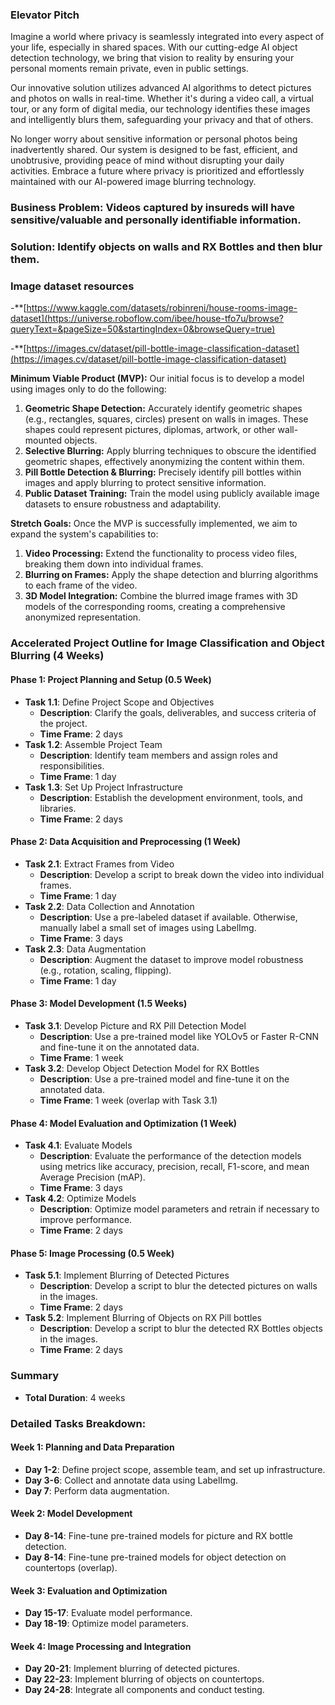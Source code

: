 ### Elevator Pitch

Imagine a world where privacy is seamlessly integrated into every aspect of your life, especially in shared spaces. With our cutting-edge AI object detection technology, we bring that vision to reality by ensuring your personal moments remain private, even in public settings.

Our innovative solution utilizes advanced AI algorithms to detect pictures and photos on walls in real-time. Whether it's during a video call, a virtual tour, or any form of digital media, our technology identifies these images and intelligently blurs them, safeguarding your privacy and that of others.

No longer worry about sensitive information or personal photos being inadvertently shared. Our system is designed to be fast, efficient, and unobtrusive, providing peace of mind without disrupting your daily activities. Embrace a future where privacy is prioritized and effortlessly maintained with our AI-powered image blurring technology.



### Business Problem: Videos captured by insureds will have sensitive/valuable and personally identifiable information.
### Solution: Identify objects on walls and RX Bottles and then blur them.

### Image dataset resources
-**[https://www.kaggle.com/datasets/robinreni/house-rooms-image-dataset](https://universe.roboflow.com/ibee/house-tfo7u/browse?queryText=&pageSize=50&startingIndex=0&browseQuery=true)

-**[https://images.cv/dataset/pill-bottle-image-classification-dataset](https://images.cv/dataset/pill-bottle-image-classification-dataset)

**Minimum Viable Product (MVP):**
Our initial focus is to develop a model using images only to do the following:

1. **Geometric Shape Detection:**  Accurately identify geometric shapes (e.g., rectangles, squares, circles) present on walls in images. These shapes could represent pictures, diplomas, artwork, or other wall-mounted objects.
2. **Selective Blurring:** Apply blurring techniques to obscure the identified geometric shapes, effectively anonymizing the content within them.
3. **Pill Bottle Detection & Blurring:** Precisely identify pill bottles within images and apply blurring to protect sensitive information.
4. **Public Dataset Training:** Train the model using publicly available image datasets to ensure robustness and adaptability.

**Stretch Goals:**
Once the MVP is successfully implemented, we aim to expand the system's capabilities to:

1. **Video Processing:** Extend the functionality to process video files, breaking them down into individual frames.
2. **Blurring on Frames:** Apply the shape detection and blurring algorithms to each frame of the video.
3. **3D Model Integration:** Combine the blurred image frames with 3D models of the corresponding rooms, creating a comprehensive anonymized representation. 


### Accelerated Project Outline for Image Classification and Object Blurring (4 Weeks)

#### Phase 1: Project Planning and Setup (0.5 Week)
- **Task 1.1**: Define Project Scope and Objectives
  - **Description**: Clarify the goals, deliverables, and success criteria of the project.
  - **Time Frame**: 2 days
- **Task 1.2**: Assemble Project Team
  - **Description**: Identify team members and assign roles and responsibilities.
  - **Time Frame**: 1 day
- **Task 1.3**: Set Up Project Infrastructure
  - **Description**: Establish the development environment, tools, and libraries.
  - **Time Frame**: 2 days

#### Phase 2: Data Acquisition and Preprocessing (1 Week)
- **Task 2.1**: Extract Frames from Video
  - **Description**: Develop a script to break down the video into individual frames.
  - **Time Frame**: 1 day
- **Task 2.2**: Data Collection and Annotation
  - **Description**: Use a pre-labeled dataset if available. Otherwise, manually label a small set of images using LabelImg.
  - **Time Frame**: 3 days
- **Task 2.3**: Data Augmentation
  - **Description**: Augment the dataset to improve model robustness (e.g., rotation, scaling, flipping).
  - **Time Frame**: 1 day

#### Phase 3: Model Development (1.5 Weeks)
- **Task 3.1**: Develop Picture and RX Pill Detection Model
  - **Description**: Use a pre-trained model like YOLOv5 or Faster R-CNN and fine-tune it on the annotated data.
  - **Time Frame**: 1 week
- **Task 3.2**: Develop Object Detection Model for RX Bottles
  - **Description**: Use a pre-trained model and fine-tune it on the annotated data.
  - **Time Frame**: 1 week (overlap with Task 3.1)

#### Phase 4: Model Evaluation and Optimization (1 Week)
- **Task 4.1**: Evaluate Models
  - **Description**: Evaluate the performance of the detection models using metrics like accuracy, precision, recall, F1-score, and mean Average Precision (mAP).
  - **Time Frame**: 3 days
- **Task 4.2**: Optimize Models
  - **Description**: Optimize model parameters and retrain if necessary to improve performance.
  - **Time Frame**: 2 days

#### Phase 5: Image Processing (0.5 Week)
- **Task 5.1**: Implement Blurring of Detected Pictures
  - **Description**: Develop a script to blur the detected pictures on walls in the images.
  - **Time Frame**: 2 days
- **Task 5.2**: Implement Blurring of Objects on RX Pill bottles
  - **Description**: Develop a script to blur the detected RX Bottles objects in the images.
  - **Time Frame**: 2 days


### Summary
- **Total Duration**: 4 weeks

### Detailed Tasks Breakdown:

#### Week 1: Planning and Data Preparation
- **Day 1-2**: Define project scope, assemble team, and set up infrastructure.
- **Day 3-6**: Collect and annotate data using LabelImg.
- **Day 7**: Perform data augmentation.

#### Week 2: Model Development
- **Day 8-14**: Fine-tune pre-trained models for picture and RX bottle detection.
- **Day 8-14**: Fine-tune pre-trained models for object detection on countertops (overlap).

#### Week 3: Evaluation and Optimization
- **Day 15-17**: Evaluate model performance.
- **Day 18-19**: Optimize model parameters.

#### Week 4: Image Processing and Integration
- **Day 20-21**: Implement blurring of detected pictures.
- **Day 22-23**: Implement blurring of objects on countertops.
- **Day 24-28**: Integrate all components and conduct testing.


